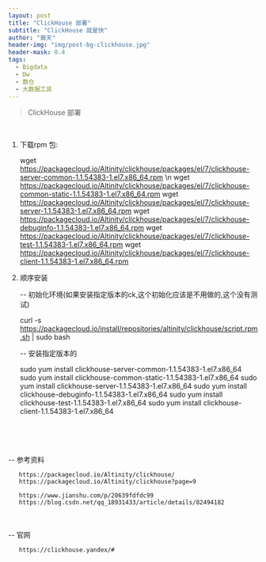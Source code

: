 ```yaml
---
layout: post
title: "ClickHouse 部署"
subtitle: "ClickHouse 就是快"
author: "裔天"
header-img: "img/post-bg-clickhouse.jpg"
header-mask: 0.4
tags:
  - Bigdata
  - Dw
  - 数仓
  - 大数据工具
---
```


> ClickHouse 部署

<br>


1.  下载rpm 包:

       wget https://packagecloud.io/Altinity/clickhouse/packages/el/7/clickhouse-server-common-1.1.54383-1.el7.x86_64.rpm \n
       wget https://packagecloud.io/Altinity/clickhouse/packages/el/7/clickhouse-common-static-1.1.54383-1.el7.x86_64.rpm
       wget https://packagecloud.io/Altinity/clickhouse/packages/el/7/clickhouse-server-1.1.54383-1.el7.x86_64.rpm
       wget https://packagecloud.io/Altinity/clickhouse/packages/el/7/clickhouse-debuginfo-1.1.54383-1.el7.x86_64.rpm
       wget https://packagecloud.io/Altinity/clickhouse/packages/el/7/clickhouse-test-1.1.54383-1.el7.x86_64.rpm
       wget https://packagecloud.io/Altinity/clickhouse/packages/el/7/clickhouse-client-1.1.54383-1.el7.x86_64.rpm

2.  顺序安装

    -- 初始化环境(如果安装指定版本的ck,这个初始化应该是不用做的,这个没有测试)

       curl -s https://packagecloud.io/install/repositories/altinity/clickhouse/script.rpm.sh \| sudo bash

    -- 安装指定版本的

       sudo yum install clickhouse-server-common-1.1.54383-1.el7.x86_64
       sudo yum install clickhouse-common-static-1.1.54383-1.el7.x86_64
       sudo yum install clickhouse-server-1.1.54383-1.el7.x86_64
       sudo yum install clickhouse-debuginfo-1.1.54383-1.el7.x86_64
       sudo yum install clickhouse-test-1.1.54383-1.el7.x86_64
       sudo yum install clickhouse-client-1.1.54383-1.el7.x86_64


<br><br><br>

-- 参考资料 

       https://packagecloud.io/Altinity/clickhouse/ 
       https://packagecloud.io/Altinity/clickhouse?page=9

       https://www.jianshu.com/p/20639fdfdc99
       https://blog.csdn.net/qq_18931433/article/details/82494182

<br><br>
-- 官网

       https://clickhouse.yandex/#
